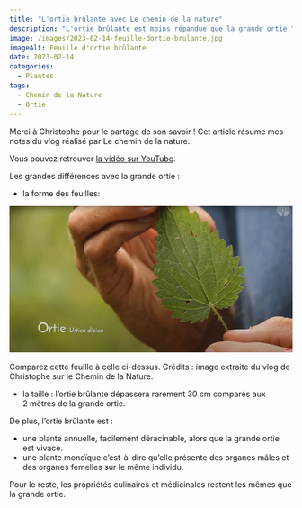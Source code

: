 ```yaml
---
title: "L'ortie brûlante avec Le chemin de la nature"
description: "L'ortie brûlante est moins répandue que la grande ortie."
image: /images/2023-02-14-feuille-dortie-brulante.jpg
imageAlt: Feuille d'ortie brûlante
date: 2023-02-14
categories:
  - Plantes
tags:
  - Chemin de la Nature
  - Ortie
---
```


Merci à Christophe pour le partage de son savoir ! Cet article résume mes notes du vlog réalisé par Le chemin de la nature.

<!-- more -->

Vous pouvez retrouver [la vidéo sur YouTube](https://www.youtube.com/watch?v=Ys0-uMZwkSM).

Les grandes différences avec la grande ortie :

- la forme des feuilles:

![Feuille de grande ortie](images/feuille-de-grande-ortie.jpg)

 Comparez cette feuille à celle ci-dessus. Crédits : image extraite du vlog de Christophe sur le Chemin de la Nature.

- la taille : l’ortie brûlante dépassera rarement 30 cm comparés aux 2 mètres de la grande ortie.

De plus, l’ortie brûlante est :

- une plante annuelle, facilement déracinable, alors que la grande ortie est vivace.
- une plante monoïque c’est-à-dire qu’elle présente des organes mâles et des organes femelles sur le même individu.

Pour le reste, les propriétés culinaires et médicinales restent les mêmes que la grande ortie.
